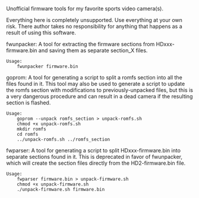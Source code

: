 Unofficial firmware tools for my favorite sports video camera(s).

Everything here is completely unsupported. Use everything at your own risk.
There author takes no responsibility for anything that happens as a result
of using this software.

fwunpacker:
	A tool for extracting the firmware sections from HDxxx-firmware.bin
	and saving them as separate section_X files.

	Usage:
		fwunpacker firmware.bin

goprom:
	A tool for generating a script to split a romfs section into all the
	files found in it. This tool may also be used to generate a script to
	update the romfs section with modifications to previously-unpacked
	files, but this is a very dangerous procedure and can result in a dead
	camera if the resulting section is flashed.

	Usage:
		goprom --unpack romfs_section > unpack-romfs.sh
		chmod +x unpack-romfs.sh
		mkdir romfs
		cd romfs
		../unpack-romfs.sh ../romfs_section

fwparser:
	A tool for generating a script to split HDxxx-firmware.bin into
	separate sections found in it. This is deprecated in favor of
	fwunpacker, which will create the section files directly from the
	HD2-firmware.bin file.

	Usage:
		fwparser firmware.bin > unpack-firmware.sh
		chmod +x unpack-firmware.sh
		./unpack-firmware.sh firmware.bin
